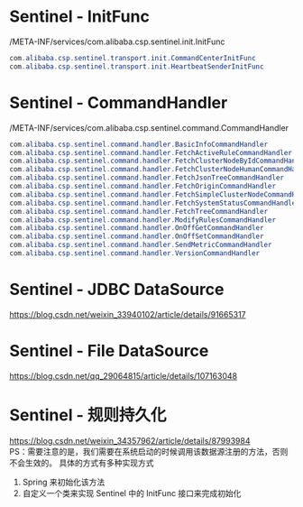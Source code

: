 # Sentinel - InitFunc
/META-INF/services/com.alibaba.csp.sentinel.init.InitFunc
```java
com.alibaba.csp.sentinel.transport.init.CommandCenterInitFunc
com.alibaba.csp.sentinel.transport.init.HeartbeatSenderInitFunc
```

# Sentinel - CommandHandler
/META-INF/services/com.alibaba.csp.sentinel.command.CommandHandler
```java
com.alibaba.csp.sentinel.command.handler.BasicInfoCommandHandler
com.alibaba.csp.sentinel.command.handler.FetchActiveRuleCommandHandler
com.alibaba.csp.sentinel.command.handler.FetchClusterNodeByIdCommandHandler
com.alibaba.csp.sentinel.command.handler.FetchClusterNodeHumanCommandHandler
com.alibaba.csp.sentinel.command.handler.FetchJsonTreeCommandHandler
com.alibaba.csp.sentinel.command.handler.FetchOriginCommandHandler
com.alibaba.csp.sentinel.command.handler.FetchSimpleClusterNodeCommandHandler
com.alibaba.csp.sentinel.command.handler.FetchSystemStatusCommandHandler
com.alibaba.csp.sentinel.command.handler.FetchTreeCommandHandler
com.alibaba.csp.sentinel.command.handler.ModifyRulesCommandHandler
com.alibaba.csp.sentinel.command.handler.OnOffGetCommandHandler
com.alibaba.csp.sentinel.command.handler.OnOffSetCommandHandler
com.alibaba.csp.sentinel.command.handler.SendMetricCommandHandler
com.alibaba.csp.sentinel.command.handler.VersionCommandHandler
```

# Sentinel - JDBC DataSource
https://blog.csdn.net/weixin_33940102/article/details/91665317  

# Sentinel - File DataSource
https://blog.csdn.net/qq_29064815/article/details/107163048

# Sentinel - 规则持久化
https://blog.csdn.net/weixin_34357962/article/details/87993984  
PS：需要注意的是，我们需要在系统启动的时候调用该数据源注册的方法，否则不会生效的。
具体的方式有多种实现方式
1. Spring 来初始化该方法
2. 自定义一个类来实现 Sentinel 中的 InitFunc 接口来完成初始化





